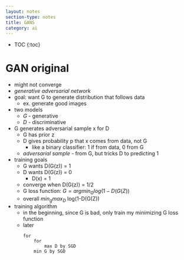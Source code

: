 ```yaml
---
layout: notes
section-type: notes
title: GANS
category: ai
---
```


* TOC
{:toc}

# GAN original
- might not converge
- *generative adversarial network*
- goal: want G to generate distribution that follows data
	- ex. generate good images
- two models
	- *G* - generative
	- *D* - discriminative
- G generates adversarial sample x for D
	- G has prior z
	- D gives probability p that x comes from data, not G
		- like a binary classifier: 1 if from data, 0 from G
	- *adversarial sample* - from G, but tricks D to predicting 1
- training goals
	- G wants D(G(z)) = 1
	- D wants D(G(z)) = 0
		- D(x) = 1
	- converge when D(G(z)) = 1/2
	- G loss function: $G = argmin_G log(1-D(G(Z))$
	- overall $min_g max_D$ log(1-D(G(Z))
- training algorithm
	- in the beginning, since G is bad, only train  my minimizing G loss function
	- later
		```
		for 
			for
				max D by SGD
			min G by SGD
		```
	